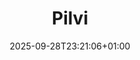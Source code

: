 ---
title: "Pilvi"
description: "Pilvi-infrastruktuuri, alustat ja operatiiviset käytännöt."
draft: false
date: "2025-09-28T23:21:06+01:00"
url: "tunniste/pilvi"
---